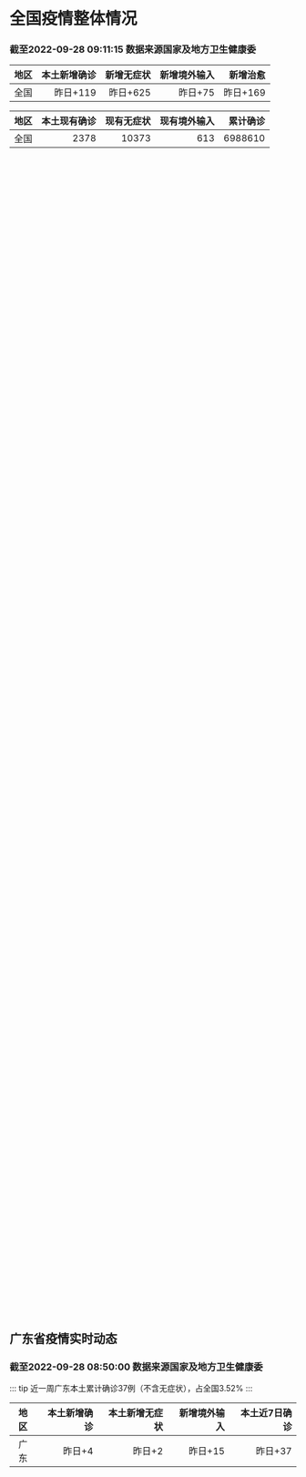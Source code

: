 
# 全国疫情整体情况
### 截至2022-09-28 09:11:15 数据来源国家及地方卫生健康委

|地区|本土新增确诊|新增无症状|新增境外输入|新增治愈|
|:--:|---:|---:|---:|---:|
|全国|昨日+119|昨日+625|昨日+75|昨日+169|

|地区|本土现有确诊|现有无症状|现有境外输入|累计确诊|
|:--:|---:|---:|---:|---:|
|全国|2378|10373|613|6988610|

<div id="chinaDayModify" style="width:100%;height:500px;margin-bottom:10px;"></div>
<div id="chinaAddHistoryData" style="width:100%;height:500px;margin-bottom:10px;"></div>
<div id="chinaNowHistoryData" style="width:100%;height:500px;margin-bottom:10px;"></div>
<div id="chinaTotalHistoryData" style="width:100%;height:500px;margin-bottom:10px;"></div>


## 广东省疫情实时动态
### 截至2022-09-28 08:50:00 数据来源国家及地方卫生健康委

::: tip 近一周广东本土累计确诊37例（不含无症状），占全国3.52%
:::

|地区|本土新增确诊|本土新增无症状|新增境外输入|本土近7日确诊|
|:--:|---:|---:|---:|---:|
|广东|昨日+4|昨日+2|昨日+15|昨日+37|

<div id="guangdongModify" style="width:100%;height:500px;margin-bottom:10px;"></div>
<div id="guangdongTotalHistory" style="width:100%;height:500px;margin-bottom:10px;"></div>
<div id="guangzhouModifyHistory" style="width:100%;height:500px;margin-bottom:10px;"></div>


<script>
import * as echarts from 'echarts'
export default {
  mounted () {
    this.chartChDay = echarts.init(document.getElementById("chinaDayModify"), "dark")
,this.chartChAdd = echarts.init(document.getElementById("chinaAddHistoryData"), "dark")
,this.chartChNow = echarts.init(document.getElementById("chinaNowHistoryData"), "dark")
,this.chartChTotal = echarts.init(document.getElementById("chinaTotalHistoryData"), "dark")
,this.chartGdMod = echarts.init(document.getElementById("guangdongModify"), "dark")
,this.chartGdTotal = echarts.init(document.getElementById("guangdongTotalHistory"), "dark")
,this.chartGzMod = echarts.init(document.getElementById("guangzhouModifyHistory"), "dark")


    const option_gd_mod = {
      title: {
        text: '广东疫情新增趋势（人）'
      },
      tooltip: {
        trigger: 'axis'
      },
      legend: {
        data: ['本土新增确诊', '本土新增无症状', '新增境外输入']
      },
      grid: {
        left: '3%',
        right: '4%',
        bottom: '3%',
        containLabel: true
      },
      toolbox: {
        feature: {
          saveAsImage: {}
        }
      },
      xAxis: {
        type: 'category',
        boundaryGap: false,
        data: ["07.31","08.01","08.02","08.03","08.04","08.05","08.06","08.07","08.08","08.09","08.10","08.11","08.12","08.13","08.14","08.15","08.16","08.17","08.18","08.19","08.20","08.21","08.22","08.23","08.24","08.25","08.26","08.27","08.28","08.29","08.30","08.31","09.01","09.02","09.03","09.04","09.05","09.06","09.07","09.08","09.09","09.10","09.11","09.12","09.13","09.14","09.15","09.16","09.17","09.18","09.19","09.20","09.21","09.22","09.23","09.24","09.25","09.26","09.27",]
      },
      yAxis: {
        type: 'value'
      },
      series: [
        {
          name: '本土新增确诊',
          type: 'line',
          stack: 'Total',
          smooth: true,
          data: [1,0,0,0,1,11,12,37,25,39,25,22,12,14,12,9,9,6,6,8,9,9,7,17,4,4,6,13,10,24,25,40,55,65,79,63,43,42,27,36,26,15,17,7,6,5,5,3,2,1,0,3,1,2,5,6,7,12,4,]
        },
        {
          name: '本土新增无症状',
          type: 'line',
          stack: 'Total',
          smooth: true,
          data: [1,1,1,0,0,2,5,6,13,7,5,14,11,1,4,8,2,2,1,7,9,11,1,5,2,4,2,4,3,12,21,34,41,40,24,26,17,18,12,28,6,10,11,4,3,4,1,1,1,2,1,2,2,4,0,0,5,5,2,]
        },
        {
          name: '新增境外输入',
          type: 'line',
          stack: 'Total',
          smooth: true,
          data: [19,30,19,29,14,10,19,16,16,20,27,19,13,13,15,3,14,7,9,10,9,17,17,13,16,18,15,19,12,11,10,13,16,17,18,16,16,19,6,16,23,19,21,12,11,8,10,15,7,11,15,12,13,14,15,12,19,14,15,]
        }
      ]
    };

    const option_gd_total = {
      title: {
        text: '广东疫情概览（人）'
      },
      tooltip: {
        trigger: 'axis'
      },
      legend: {
        data: ['累计确诊', '累计治愈']
      },
      grid: {
        left: '3%',
        right: '4%',
        bottom: '3%',
        containLabel: true
      },
      toolbox: {
        feature: {
          saveAsImage: {}
        }
      },
      xAxis: {
        type: 'category',
        boundaryGap: false,
        data: ["07.31","08.01","08.02","08.03","08.04","08.05","08.06","08.07","08.08","08.09","08.10","08.11","08.12","08.13","08.14","08.15","08.16","08.17","08.18","08.19","08.20","08.21","08.22","08.23","08.24","08.25","08.26","08.27","08.28","08.29","08.30","08.31","09.01","09.02","09.03","09.04","09.05","09.06","09.07","09.08","09.09","09.10","09.11","09.12","09.13","09.14","09.15","09.16","09.17","09.18","09.19","09.20","09.21","09.22","09.23","09.24","09.25","09.26","09.27",]
      },
      yAxis: {
        type: 'value'
      },
      series: [
        {
          name: '累计确诊',
          type: 'line',
          stack: 'Total',
          smooth: true,
          data: [8129,8159,8178,8207,8222,8243,8275,8328,8371,8430,8482,8523,8548,8575,8602,8614,8637,8650,8665,8683,8701,8727,8751,8781,8801,8822,8844,8879,8898,8933,8968,9021,9092,9174,9271,9350,9413,9474,9507,9559,9608,9642,9680,9699,9716,9729,9744,9762,9771,9783,9798,9813,9827,9843,9863,9881,9905,9931,9950,]
        },
        {
          name: '累计治愈',
          type: 'line',
          stack: 'Total',
          smooth: true,
          data: [7832,7857,7896,7921,7948,7973,8017,8032,8054,8075,8093,8105,8119,8142,8165,8183,8207,8225,8252,8268,8289,8323,8343,8367,8399,8430,8470,8507,8529,8561,8591,8620,8641,8671,8708,8725,8744,8775,8804,8831,8855,8888,8923,8959,9011,9075,9140,9140,9140,9140,9140,9140,9140,9529,9529,9529,9529,9529,9529,]
        }
      ]
    };

    const option_gz_mod = {
      title: {
        text: '广州疫情新增趋势（人）'
      },
      tooltip: {
        trigger: 'axis'
      },
      legend: {
        data: ['本土新增确诊', '本土新增无症状']
      },
      grid: {
        left: '3%',
        right: '4%',
        bottom: '3%',
        containLabel: true
      },
      toolbox: {
        feature: {
          saveAsImage: {}
        }
      },
      xAxis: {
        type: 'category',
        boundaryGap: false,
        data: ["0731","0801","0802","0803","0804","0805","0806","0807","0808","0809","0810","0811","0812","0813","0814","0815","0816","0817","0818","0819","0820","0821","0822","0823","0824","0825","0826","0827","0828","0829","0830","0831","0901","0902","0903","0904","0905","0906","0907","0908","0909","0910","0911","0912","0913","0914","0915","0916","0917","0918","0919","0920","0921","0922","0923","0924","0925","0926","0927",]
      },
      yAxis: {
        type: 'value'
      },
      series: [
        {
          name: '本土新增确诊',
          type: 'line',
          stack: 'Total',
          smooth: true,
          data: [1,0,0,0,0,0,1,4,1,2,0,1,0,0,1,1,3,0,2,0,0,2,0,2,0,0,0,1,1,0,5,5,3,7,4,8,5,6,3,2,0,0,0,0,0,0,0,0,1,0,0,0,0,1,4,5,2,2,0,]
        },
        {
          name: '本土新增无症状',
          type: 'line',
          stack: 'Total',
          smooth: true,
          data: [0,0,0,0,0,0,0,1,0,0,1,0,0,0,0,0,0,1,0,0,0,2,0,0,0,0,0,1,1,0,0,4,2,3,0,1,3,1,1,0,0,0,0,0,0,0,0,1,0,1,0,1,2,4,0,0,0,1,1,]
        }
      ]
    };

    const option_ch_day  = {
      series: [
        {
          type: 'treemap',
          data: [
            {
              name: '本土新增确诊昨日+119',
              value: 119,
            },
            {
              name: '新增无症状昨日+625',
              value: 625,
            },
            {
              name: '新增境外输入昨日+75',
              value: 75,
            },
            {
              name: '新增治愈昨日+169',
              value: 169,
            },
          ]
        }
      ]
    };

    const option_ch_add = {
      title: {
        text: '新增疫情整体走势'
      },
      tooltip: {
        trigger: 'axis'
      },
      legend: {
        data: ['本土确诊', '无症状感染', '新增境外输入']
      },
      grid: {
        left: '3%',
        right: '4%',
        bottom: '3%',
        containLabel: true
      },
      toolbox: {
        feature: {
          saveAsImage: {}
        }
      },
      xAxis: {
        type: 'category',
        boundaryGap: false,
        data: ["07.28","07.29","07.30","07.31","08.01","08.02","08.03","08.04","08.05","08.06","08.07","08.08","08.09","08.10","08.11","08.12","08.13","08.14","08.15","08.16","08.17","08.18","08.19","08.20","08.21","08.22","08.23","08.24","08.25","08.26","08.27","08.28","08.29","08.30","08.31","09.01","09.02","09.03","09.04","09.05","09.06","09.07","09.08","09.09","09.10","09.11","09.12","09.13","09.14","09.15","09.16","09.17","09.18","09.19","09.20","09.21","09.22","09.23","09.24","09.25","09.26","09.27",]
      },
      yAxis: {
        type: 'value'
      },
      series: [
        {
          name: '本土确诊',
          type: 'line',
          stack: 'Total',
          smooth: true,
          data: [60,49,74,33,46,38,53,162,310,337,324,350,380,614,648,646,623,692,530,566,614,559,578,553,360,308,380,345,262,250,259,301,349,349,307,318,440,314,303,264,323,241,259,239,179,164,188,196,126,102,76,106,92,104,123,114,121,129,159,235,173,119,]
        },
        {
          name: '无症状感染',
          type: 'line',
          stack: 'Total',
          smooth: true,
          data: [390,271,360,244,327,251,241,248,275,399,483,478,572,1379,1203,1359,1844,1620,1838,2322,2810,2119,1591,1628,1464,1440,1261,1289,1239,1106,1035,1255,1368,1326,1596,1567,1379,1359,1249,1235,1247,1093,1033,994,959,785,727,762,823,746,505,930,715,525,485,512,627,624,601,597,636,625,]
        },
        {
          name: '新增境外输入',
          type: 'line',
          stack: 'Total',
          smooth: true,
          data: [49,51,42,51,61,63,58,60,51,53,56,49,64,86,56,58,61,78,61,71,68,44,61,49,67,74,33,45,50,50,48,51,33,43,61,55,62,70,46,46,57,39,42,51,55,62,54,41,41,59,64,48,55,48,43,51,54,59,58,60,72,75,]
        }
      ]
    };

    const option_ch_now = {
      title: {
        text: '现有疫情整体走势'
      },
      tooltip: {
        trigger: 'axis'
      },
      legend: {
        data: ['本土确诊', '无症状感染', '新增境外输入']
      },
      grid: {
        left: '3%',
        right: '4%',
        bottom: '3%',
        containLabel: true
      },
      toolbox: {
        feature: {
          saveAsImage: {}
        }
      },
      xAxis: {
        type: 'category',
        boundaryGap: false,
        data: ["07.28","07.29","07.30","07.31","08.01","08.02","08.03","08.04","08.05","08.06","08.07","08.08","08.09","08.10","08.11","08.12","08.13","08.14","08.15","08.16","08.17","08.18","08.19","08.20","08.21","08.22","08.23","08.24","08.25","08.26","08.27","08.28","08.29","08.30","08.31","09.01","09.02","09.03","09.04","09.05","09.06","09.07","09.08","09.09","09.10","09.11","09.12","09.13","09.14","09.15","09.16","09.17","09.18","09.19","09.20","09.21","09.22","09.23","09.24","09.25","09.26","09.27",]
      },
      yAxis: {
        type: 'value'
      },
      series: [
        {
          name: '本土确诊',
          type: 'line',
          stack: 'Total',
          smooth: true,
          data: [1224,1214,1194,1148,1053,997,960,1012,1173,1412,1662,1965,2289,2838,3426,4020,4580,5196,5667,6140,6696,7061,7550,7749,7884,7679,7426,7132,7027,6660,6364,6101,5973,5834,5779,5658,5756,5636,5668,5670,5709,5713,5666,5575,5403,5083,4851,4714,4334,3681,3502,3293,3070,2881,2726,2606,2494,2477,2947,2404,2381,2378,]
        },
        {
          name: '无症状感染',
          type: 'line',
          stack: 'Total',
          smooth: true,
          data: [530,541,537,530,541,570,588,611,599,597,608,596,607,633,636,648,652,677,680,704,716,699,693,700,699,712,660,632,621,597,568,547,510,501,519,530,551,562,559,557,571,548,560,560,567,568,566,563,550,565,586,572,576,577,571,577,564,563,552,558,585,613,]
        },
        {
          name: '新增境外输入',
          type: 'line',
          stack: 'Total',
          smooth: true,
          data: [6643,6555,6545,6286,5985,5615,5268,4972,4591,4396,4413,4468,4763,5571,6374,7355,9003,10303,11867,13876,16430,18156,19300,20038,20791,21414,21435,21470,21752,21618,21301,21326,21729,22052,22906,23471,23260,23287,23491,23860,24163,24009,23400,22660,22555,21919,21298,20832,20206,18729,18148,17756,17213,16241,14762,14010,13518,11627,11277,10573,10414,10373,]
        }
      ]
    };

    const option_ch_total = {
      title: {
        text: '累计疫情整体走势'
      },
      tooltip: {
        trigger: 'axis'
      },
      legend: {
        data: ['确诊(含港澳台)', '死亡(含港澳台)']
      },
      grid: {
        left: '3%',
        right: '4%',
        bottom: '3%',
        containLabel: true
      },
      toolbox: {
        feature: {
          saveAsImage: {}
        }
      },
      xAxis: {
        type: 'category',
        boundaryGap: false,
        data: ["07.28","07.29","07.30","07.31","08.01","08.02","08.03","08.04","08.05","08.06","08.07","08.08","08.09","08.10","08.11","08.12","08.13","08.14","08.15","08.16","08.17","08.18","08.19","08.20","08.21","08.22","08.23","08.24","08.25","08.26","08.27","08.28","08.29","08.30","08.31","09.01","09.02","09.03","09.04","09.05","09.06","09.07","09.08","09.09","09.10","09.11","09.12","09.13","09.14","09.15","09.16","09.17","09.18","09.19","09.20","09.21","09.22","09.23","09.24","09.25","09.26","09.27",]
      },
      yAxis: {
        type: 'value'
      },
      series: [
        {
          name: '确诊(含港澳台)',
          type: 'line',
          stack: 'Total',
          smooth: true,
          data: [5106026,5130275,5152593,5174467,5191827,5216119,5240799,5264782,5287626,5308583,5331691,5348157,5372961,5398259,5422523,5445908,5468619,5491267,5508415,5532984,5559514,5584597,5609324,5633111,5656972,5675269,5703179,5733500,5762559,5790726,5817871,5846327,5868458,5901615,5938060,5974028,6009747,6044288,6080405,6106096,6144277,6187141,6223835,6259551,6296680,6330038,6356783,6404975,6455788,6502479,6545234,6585920,6626392,6655661,6701113,6748819,6792066,6833790,6872895,6912675,6942179,6988610,]
        },
        {
          name: '死亡(含港澳台)',
          type: 'line',
          stack: 'Total',
          smooth: true,
          data: [23501,23563,23627,23662,23704,23746,23782,23841,23899,23954,24001,24034,24055,24084,24129,24164,24207,24232,24258,24285,24322,24361,24401,24442,24471,24499,24525,24557,24603,24655,24699,24740,24766,24806,24836,24883,24927,24976,25019,25058,25088,25130,25171,25237,25275,25315,25354,25381,25428,25491,25553,25603,25671,25712,25744,25792,25868,26074,26132,26176,26244,26278,]
        }
      ]
    };

    this.chartGdMod.setOption(option_gd_mod);
    this.chartGdTotal.setOption(option_gd_total);
    this.chartGzMod.setOption(option_gz_mod);
    this.chartChDay.setOption(option_ch_day);
    this.chartChAdd.setOption(option_ch_add);
    this.chartChNow.setOption(option_ch_now);
    this.chartChTotal.setOption(option_ch_total);
  }
}
</script>

## 广东省各地区疫情情况

::: danger 38个中高风险地区
:::

|地区|本土新增确诊|本土新增无症状|本土近7日确诊|中高风险地区|
|:--:|---:|---:|---:|---:|
|深圳|+3|0|+18|+30|
|惠州|+1|+1|+1|+8|
|广州|0|+1|+14|0|
|湛江|0|0|+3|0|
|清远|0|0|+1|0|
|潮州|0|0|0|0|
|中山|0|0|0|0|
|梅州|0|0|0|0|
|东莞|0|0|0|0|
|揭阳|0|0|0|0|
|韶关|0|0|0|0|
|阳江|0|0|0|0|
|河源|0|0|0|0|
|茂名|0|0|0|0|
|江门|0|0|0|0|
|肇庆|0|0|0|0|
|佛山|0|0|0|0|
|汕尾|0|0|0|0|
|珠海|0|0|0|0|
|云浮|0|0|0|0|
|汕头|0|0|0|0|


## 广东疫情热点动态

  
### 09-28 13:33
::: tip 9月27日广州市新冠肺炎疫情最新情况，广州市疫情防控政策
2022年9月27日广州市新冠肺炎疫情情况2022年9月27日0时至24时，在纳入集中隔离管控的密接人员排查中发现1例本土无症状感染者。新增境外输入确诊病例5例，境外输入无症状感染者5例，另有1例此前...

信息来源：广州越秀发布

[阅读全文](https://h5.baike.qq.com/mobile/landing.html?docid=20220928A04BC600&isNews=1&adtag=wxjk.yqssc.yqdt)
:::

### 09-28 12:01
::: tip 9月27日深圳本土新增3例确诊病例，新增境外输入5例确诊病例和6例无症状感染者
9月27日0-24时，深圳本土新增3例新冠肺炎确诊病例。



新增境外输入新冠肺炎确诊病例5例和新冠病毒无症状感染者6例。



以上病例抵深后被纳入闭环管理或管控范围，后转送至深圳市第三人民医院隔...

深圳卫健委

[阅读全文](https://mp.weixin.qq.com/s?__biz=MzIxNDA0MTExMg==&mid=2652197099&idx=2&sn=dd7c82689eb0d35e3570642485587f04&chksm=8c4c679cbb3bee8afd5182c339e5965d0cf7008a2a44249e3853bcabc00a4659b88dc5b5d6ff&mpshare=1&scene=1&srcid=0928LG9jpPjd1HRqx7beOWvQ&sharer_sharetime=1664345312787&sharer_shareid=d35647f873619e01ec6c2f6ddaa3a96d&version=4.0.16.6007&platform=win#rd)
:::

### 09-28 11:41
::: tip 27日广州新增1例本土无症状感染者
文/羊城晚报全媒体记者 林清清通讯员 穗卫健宣记者从广州市卫健委获悉，2022年9月27日0时至24时，广州在纳入集中隔离管控的密接人员排查中发现1例本土无症状感染者。新增境外输入确诊病例5例，境外输...

信息来源：羊城派

[阅读全文](https://h5.baike.qq.com/mobile/landing.html?docid=20220928A03BBS00&isNews=1&adtag=wxjk.yqssc.yqdt)
:::

### 09-28 11:19
::: tip 东莞市昨日无本土新增病例，新增境外输入无症状感染者5例
2022年9月27日0时至24时，东莞市无本土新增病例，新增境外输入无症状感染者5例。其中1例在入境返莞居家健康监测人员中筛查发现，4例在闭环管控发现。情况如下：1例为入境返莞居家健康监测人员该名人员...

信息来源：南方都市报

[阅读全文](https://h5.baike.qq.com/mobile/landing.html?docid=20220928A031AZ00&isNews=1&adtag=wxjk.yqssc.yqdt)
:::

### 09-28 10:01
::: tip 惠州惠城区发现一例新冠肺炎无症状感染者
文/羊城晚报全媒体记者 李海婵据惠州市卫健局通报，9月27日，惠州市惠城区在重点人员核酸筛查中发现1例涉外省输入关联阳性个案。有关情况通报如下：阳性个案，女，53岁，保洁钟点工，住址：惠州火车站货场宿...

信息来源：羊城派

[阅读全文](https://h5.baike.qq.com/mobile/landing.html?docid=20220928A0237N00&isNews=1&adtag=wxjk.yqssc.yqdt)
:::

### 09-28 09:03
::: tip 广东昨日新增本土“3＋2” ｜广州越秀、深圳、惠州惠城、江门新会最新通告
记者从广东省卫健委获悉，9月27日0-24时，全省新增本土确诊病例3例（深圳3例）；新增本土无症状感染者2例（广州1例，惠州1例）；另有1例本土无症状感染者转确诊病例（惠州1例）。全省新增境外输入确诊...

羊城晚报

[阅读全文](https://view.inews.qq.com/a/20220928A01HGF00?uid=101705948131&chlid=_qqnews_custom_search_pictext#)
:::

### 09-28 08:56
::: tip 罗湖发布重要提醒：到过这些地方，立即申报！
亲爱的居民朋友：



近日，辖区内发现一名核酸检测结果异常人员曾先后到访过东晓、翠竹街道多个场所，区域存在较大疫情传播风险。



为迅速控制疫情，阻断疫情传播扩散，尽可能减少对居民朋友健康和生活的...

深圳大事件

[阅读全文](https://mp.weixin.qq.com/s?__biz=MzA4NTczOTMzMQ==&mid=2651385177&idx=3&sn=aa61d93b38bb7205b442734e1f101b98&chksm=842f1f75b3589663331d8741833e605734c700c5e05eec373c007c42645f5cb18ec53c6d788f&mpshare=1&scene=1&srcid=0928HALE1wweJ7OGrg1BdJsP&sharer_sharetime=1664331397100&sharer_shareid=d35647f873619e01ec6c2f6ddaa3a96d&version=4.0.16.6007&platform=win#rd)
:::

### 09-28 08:53
::: tip 深圳9月27日新增新冠阳性3例，详情公布
深圳卫健委通报，9月27日0-24时，深圳新增3例阳性病例，均诊断为新冠肺炎确诊病例。其中，在集中隔离观察人员中发现2例，在非闭环管理的重点人员筛查中发现1例。01. 新增病例，情况如下病例1男，50...

信息来源：界面新闻

[阅读全文](https://h5.baike.qq.com/mobile/landing.html?docid=20220928A01DIL00&isNews=1&adtag=wxjk.yqssc.yqdt)
:::

### 09-28 08:33
::: tip 广东9月27日新增本土“3＋2”
央视网消息：广东卫健委通报，9月27日0-24时，全省新增本土确诊病例3例（深圳3例）；新增本土无症状感染者2例（广州1例，惠州1例）；另有1例本土无症状感染者转确诊病例（惠州1例）。全省新增境外输入...

信息来源：北京青年报官网

[阅读全文](https://h5.baike.qq.com/mobile/landing.html?docid=20220928A017KR00&isNews=1&adtag=wxjk.yqssc.yqdt)
:::

### 09-28 08:32
::: tip 广东9月27日新增本土确诊病例4例、本土无症状感染者2例
新京报讯 据健康广东官博消息，9月27日0-24时，全省新增本土确诊病例3例（深圳3例）；新增本土无症状感染者2例（广州1例，惠州1例）；另有1例本土无症状感染者转确诊病例（惠州1例）。全省新增境外输...

信息来源：新京报

[阅读全文](https://h5.baike.qq.com/mobile/landing.html?docid=20220928A0178700&isNews=1&adtag=wxjk.yqssc.yqdt)
:::

